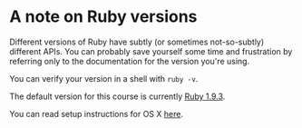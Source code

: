 # A note on Ruby versions

Different versions of Ruby have subtly (or sometimes not-so-subtly)
different APIs. You can probably save yourself some time and
frustration by referring only to the documentation for the version
you're using.

You can verify your version in a shell with `ruby -v`.

The default version for this course is currently [Ruby
1.9.3](http://ruby-doc.org/core-1.9.3/).

You can read setup instructions for OS X
[here][ruby-setup-instructions].

[ruby-setup-instructions]: https://github.com/appacademy/meta/blob/master/setup/ruby.md

